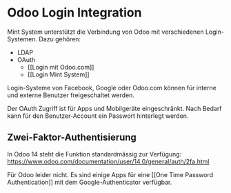 # Odoo Login Integration
Mint System unterstützt die Verbindung von Odoo mit verschiedenen Login-Systemen. Dazu gehören:

* LDAP
* OAuth
	* [[Login mit Odoo.com]]
	* [[Login Mint System]]

Login-Systeme von Facebook, Google oder Odoo.com können für interne und externe Benutzer freigeschaltet werden.

Der OAuth Zugriff ist für Apps und Mobilgeräte eingeschränkt. Nach Bedarf kann für den Benutzer-Account ein Passwort hinterlegt werden.

## Zwei-Faktor-Authentisierung

In Odoo 14 steht die Funktion standardmässig zur Verfügung: <https://www.odoo.com/documentation/user/14.0/general/auth/2fa.html>

Für Odoo leider nicht. Es sind einige Apps für eine [[One Time Password Authentication]] mit dem Google-Authenticator verfügbar.
